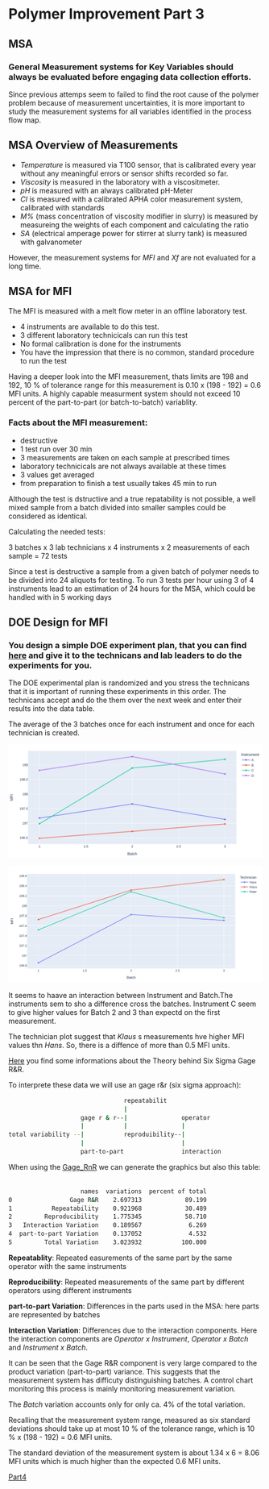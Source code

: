 
# Polymer Improvement Part 3

## MSA

### General Measurement systems for Key Variables should **always** be evaluated before engaging data collection efforts.

Since previous attemps seem to failed to find the root cause of the polymer problem because of measurement uncertainties, it is more important to study the measurement systems for all variables identified in the process flow map.

## MSA Overview of Measurements

- *Temperature* is measured via T100 sensor, that is calibrated every year without any meaningful errors or sensor shifts recorded so far.
- *Viscosity* is measured in the laboratory with a viscositmeter.
- *pH* is measured with an always calibrated pH-Meter
- *CI* is measured with a calibrated APHA color measurement system, calibrated with standards
- *M%* (mass concentration of viscosity modifier in slurry) is measured by measureing the weights of each component and calculating the ratio
-  *SA* (electrical amperage power for stirrer at slurry tank) is measured with galvanometer

However, the measurement systems for *MFI* and *Xf* are not evaluated for a long time.


## MSA for MFI

The MFI is measured with a melt flow meter in an offline laboratory test.  
- 4 instruments are available to do this test.
- 3 different laboratory technicicals can run this test
- No formal calibration is done for the instruments
- You have the impression that there is no common, standard procedure to run the test

Having a deeper look into the MFI measurement, thats limits are 198 and 192, 10 % of tolerance range for this measurement is 0.10 x (198 - 192) = 0.6 MFI units.
A highly capable measurment system should not exceed 10 percent of the part-to-part (or batch-to-batch) variablity.

### Facts about the MFI measurement:

- destructive
- 1 test run over 30 min
- 3 measurements are taken on each sample at prescribed times
- laboratory technicicals are not always available at these times
- 3 values get averaged
- from preparation to finish a test usually takes 45 min to run

Although the test is dstructive and a true repatability is not possible, a well mixed sample from a batch divided into smaller samples could be considered as identical.

Calculating the needed tests:

3 batches x 3 lab technicians x 4 instruments x 2 measurements of each sample = 72 tests

Since a test is destructive a sample from a given batch of polymer needs to be divided into 24 aliquots for testing. 
To run 3 tests per hour using 3 of 4 instruments lead to an estimation of 24 hours for the MSA, which could be handled with in 5 working days


## DOE Design for MFI

### You design a simple DOE experiment plan, that you can find [here](./polymer_process_improvement/source/DOE.py) and give it to the technicans and lab leaders to do the experiments for you.  

The DOE experimental plan is randomized and you stress the technicans that it is important of running these experiments in this order. The technicans accept and do the them over the next week and enter their results into the data table.


The average of the 3 batches once for each instrument and once for each technician is created.

![average_instrument](./schema/average_instrument.jpg)

![average_technician](./schema/average_technician.jpg)

It seems to haave an interaction between Instrument and Batch.The instruments sem to sho a difference cross the batches. Instrument C seem to give higher values for Batch 2 and 3 than expectd on the first measurement.

The technician plot suggest that *Klaus* s measurements hve higher MFI values thn *Hans*. So, there is a diffence of more than 0.5 MFI units.


[Here](https://sixsigmastudyguide.com/repeatability-and-reproducibility-rr/) you find some informations about the Theory behind Six Sigma Gage R&R.


To interprete these data we will use an gage r&r (six sigma approach): 

```bash
                                repeatabilit
                                |
                    gage r & r--|               operator
                    |           |               |
total variability --|           reproduibility--|
                    |                           |
                    part-to-part                interaction

```

When using the [Gage_RnR](./source/Gage_RandR.py) we can generate the graphics but also this table: 

```bash

                    names  variations  percent of total
0                Gage R&R    2.697313            89.199
1           Repeatability    0.921968            30.489
2         Reproducibility    1.775345            58.710
3   Interaction Variation    0.189567             6.269
4  part-to-part Variation    0.137052             4.532
5         Total Variation    3.023932           100.000

```

**Repeatablity**: Repeated easurements of the same part by the same operator with the same instruments

**Reproducibility**: Repeated measurements of the same part by different operators using different instruments

**part-to-part Variation**: Differences in the parts used in the MSA: here parts are represented by batches

**Interaction Variation**: Differences due to the interaction components. Here the interaction components are *Operator x Instrument*, *Operator x Batch* and *Instrument x Batch*.

It can be seen that the Gage R&R component is very large compared to the product variation (part-to-part) variance. This suggests that the measurement system has difficuty distinguishing batches.
A control chart monitoring this process is mainly monitoring measurement variation. 

The *Batch* variation accounts only for only ca. 4% of the total variation.

Recalling that the measurement system range, measured as six standard deviations should take up at most 10 % of the tolerance range, which is 10 % x (198 - 192) = 0.6 MFI units.

The standard deviation of the measurement system is about 1.34 x 6 = 8.06 MFI units which is much higher than the expected 0.6 MFI units.



[Part4](./Readme_Polymer_part4.md)

